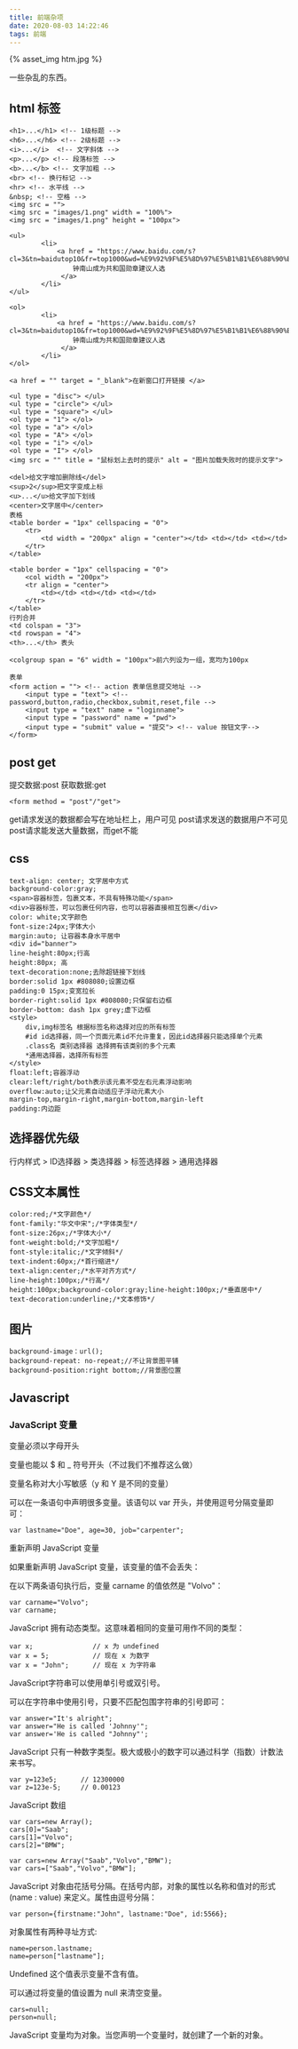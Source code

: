 ```yaml
---
title: 前端杂项
date: 2020-08-03 14:22:46
tags: 前端
---
```


{% asset_img htm.jpg %}

一些杂乱的东西。

<!-- more -->

## html 标签

```
<h1>...</h1> <!-- 1级标题 -->
<h6>...</h6> <!-- 2级标题 -->
<i>...</i>  <!-- 文字斜体 -->
<p>...</p> <!-- 段落标签 -->
<b>...</b> <!-- 文字加粗 -->
<br> <!-- 换行标记 -->
<hr> <!-- 水平线 -->
&nbsp; <!-- 空格 -->
<img src = "">
<img src = "images/1.png" width = "100%">
<img src = "images/1.png" height = "100px">

<ul>
        <li>
            <a href = "https://www.baidu.com/s?cl=3&tn=baidutop10&fr=top1000&wd=%E9%92%9F%E5%8D%97%E5%B1%B1%E6%88%90%E4%B8%BA%E5%85%B1%E5%92%8C%E5%9B%BD%E5%8B%8B%E7%AB%A0%E5%BB%BA%E8%AE%AE%E4%BA%BA%E9%80%89&rsv_idx=2&rsv_dl=fyb_n_homepage&hisfilter=1">
                钟南山成为共和国勋章建议人选
             </a>
        </li>
</ul>

<ol>
        <li>
            <a href = "https://www.baidu.com/s?cl=3&tn=baidutop10&fr=top1000&wd=%E9%92%9F%E5%8D%97%E5%B1%B1%E6%88%90%E4%B8%BA%E5%85%B1%E5%92%8C%E5%9B%BD%E5%8B%8B%E7%AB%A0%E5%BB%BA%E8%AE%AE%E4%BA%BA%E9%80%89&rsv_idx=2&rsv_dl=fyb_n_homepage&hisfilter=1">
                钟南山成为共和国勋章建议人选
             </a>
        </li>
</ol>

<a href = "" target = "_blank">在新窗口打开链接 </a>

<ul type = "disc"> </ul>
<ul type = "circle"> </ul>
<ul type = "square"> </ul>
<ol type = "1"> </ol>
<ol type = "a"> </ol>
<ol type = "A"> </ol>
<ol type = "i"> </ol>
<ol type = "I"> </ol>
<img src = "" title = "鼠标划上去时的提示" alt = "图片加载失败时的提示文字">

<del>给文字增加删除线</del>
<sup>2</sup>把文字变成上标
<u>...</u>给文字加下划线
<center>文字居中</center>
表格
<table border = "1px" cellspacing = "0">
    <tr>
        <td width = "200px" align = "center"></td> <td></td> <td></td>
    </tr>
</table>

<table border = "1px" cellspacing = "0">
    <col width = "200px">
    <tr align = "center">
        <td></td> <td></td> <td></td>
    </tr>
</table>
行列合并
<td colspan = "3">
<td rowspan = "4">
<th>...</th> 表头

<colgroup span = "6" width = "100px">前六列设为一组，宽均为100px

表单
<form action = ""> <!-- action 表单信息提交地址 -->
    <input type = "text"> <!-- password,button,radio,checkbox,submit,reset,file -->
    <input type = "text" name = "loginname">
    <input type = "password" name = "pwd">
    <input type = "submit" value = "提交"> <!-- value 按钮文字-->
</form>
```

## post get
提交数据:post
获取数据:get
```
<form method = "post"/"get">
```
get请求发送的数据都会写在地址栏上，用户可见
post请求发送的数据用户不可见
post请求能发送大量数据，而get不能

## css
```
text-align: center; 文字居中方式
background-color:gray;
<span>容器标签，包裹文本，不具有特殊功能</span>
<div>容器标签，可以包裹任何内容，也可以容器直接相互包裹</div>
color: white;文字颜色
font-size:24px;字体大小
margin:auto; 让容器本身水平居中
<div id="banner">
line-height:80px;行高
height:80px; 高
text-decoration:none;去除超链接下划线
border:solid 1px #808080;设置边框
padding:0 15px;变宽拉长
border-right:solid 1px #808080;只保留右边框
border-bottom: dash 1px grey;虚下边框
<style>
    div,img标签名 根据标签名称选择对应的所有标签
    #id id选择器，同一个页面元素id不允许重复，因此id选择器只能选择单个元素
    .class名 类别选择器 选择拥有该类别的多个元素
    *通用选择器，选择所有标签
</style>
float:left;容器浮动
clear:left/right/both表示该元素不受左右元素浮动影响
overflow:auto;让父元素自动适应子浮动元素大小
margin-top,margin-right,margin-bottom,margin-left
padding:内边距
```
## 选择器优先级
行内样式 > ID选择器 > 类选择器 > 标签选择器 > 通用选择器

## CSS文本属性

```
color:red;/*文字颜色*/
font-family:"华文中宋";/*字体类型*/
font-size:26px;/*字体大小*/
font-weight:bold;/*文字加粗*/
font-style:italic;/*文字倾斜*/
text-indent:60px;/*首行缩进*/
text-align:center;/*水平对齐方式*/
line-height:100px;/*行高*/
height:100px;background-color:gray;line-height:100px;/*垂直居中*/
text-decoration:underline;/*文本修饰*/
```

## 图片

```
background-image：url();
background-repeat: no-repeat;//不让背景图平铺
background-position:right bottom;//背景图位置
```

## Javascript

### JavaScript 变量

变量必须以字母开头

变量也能以 $ 和 _ 符号开头（不过我们不推荐这么做）

变量名称对大小写敏感（y 和 Y 是不同的变量）

可以在一条语句中声明很多变量。该语句以 var 开头，并使用逗号分隔变量即可：

```
var lastname="Doe", age=30, job="carpenter";
```

重新声明 JavaScript 变量

如果重新声明 JavaScript 变量，该变量的值不会丢失：

在以下两条语句执行后，变量 carname 的值依然是 "Volvo"：
```
var carname="Volvo";
var carname;
```

JavaScript 拥有动态类型。这意味着相同的变量可用作不同的类型：
```
var x;               // x 为 undefined
var x = 5;           // 现在 x 为数字
var x = "John";      // 现在 x 为字符串
```

JavaScript字符串可以使用单引号或双引号。

可以在字符串中使用引号，只要不匹配包围字符串的引号即可：

```
var answer="It's alright";
var answer="He is called 'Johnny'";
var answer='He is called "Johnny"';
```

JavaScript 只有一种数字类型。极大或极小的数字可以通过科学（指数）计数法来书写。
```
var y=123e5;      // 12300000
var z=123e-5;     // 0.00123
```

JavaScript 数组
```
var cars=new Array();
cars[0]="Saab";
cars[1]="Volvo";
cars[2]="BMW";
```

```
var cars=new Array("Saab","Volvo","BMW");
var cars=["Saab","Volvo","BMW"];
```
JavaScript 对象由花括号分隔。在括号内部，对象的属性以名称和值对的形式 (name : value) 来定义。属性由逗号分隔：
```
var person={firstname:"John", lastname:"Doe", id:5566};
```
对象属性有两种寻址方式:
```
name=person.lastname;
name=person["lastname"];
```

Undefined 这个值表示变量不含有值。

可以通过将变量的值设置为 null 来清空变量。

```
cars=null;
person=null;
```
JavaScript 变量均为对象。当您声明一个变量时，就创建了一个新的对象。